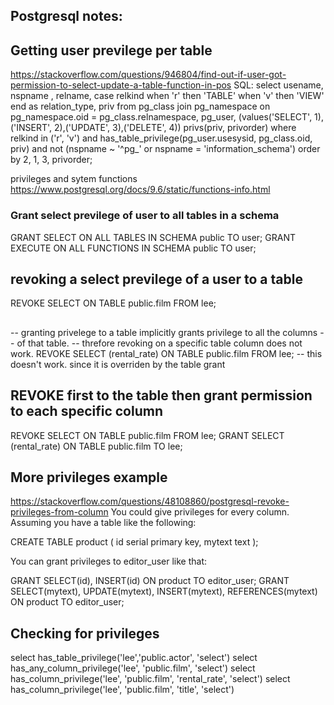 ## Postgresql notes:


##  Getting user previlege per table
https://stackoverflow.com/questions/946804/find-out-if-user-got-permission-to-select-update-a-table-function-in-pos
      SQL:
select usename, nspname , relname,
       case relkind when 'r' then 'TABLE' when 'v' then 'VIEW' end as relation_type,
       priv
from pg_class join pg_namespace on pg_namespace.oid = pg_class.relnamespace,
     pg_user,
     (values('SELECT', 1),('INSERT', 2),('UPDATE', 3),('DELETE', 4)) privs(priv, privorder)
where relkind in ('r', 'v')
      and has_table_privilege(pg_user.usesysid, pg_class.oid, priv)
      and not (nspname ~ '^pg_' or nspname = 'information_schema')
order by 2, 1, 3, privorder;


privileges and sytem functions
https://www.postgresql.org/docs/9.6/static/functions-info.html

### Grant select previlege of user to all tables in a schema
GRANT SELECT ON ALL TABLES IN SCHEMA public TO user;
GRANT EXECUTE ON ALL FUNCTIONS IN SCHEMA public TO user;

## revoking a select previlege of a user to a table
REVOKE SELECT ON TABLE public.film FROM lee;

##
-- granting privelege to a table implicitly grants privilege to all the columns
-- of that table.
-- threfore revoking on a specific table column does not work.
REVOKE SELECT (rental_rate) ON TABLE public.film FROM lee; -- this doesn't work. since it is overriden by the table grant

## REVOKE first to the table then grant permission to each specific column
REVOKE SELECT ON TABLE public.film FROM lee;
GRANT SELECT (rental_rate) ON TABLE public.film TO lee;


## More privileges example
https://stackoverflow.com/questions/48108860/postgresql-revoke-privileges-from-column
You could give privileges for every column. Assuming you have a table like the following:

CREATE TABLE product (
    id serial primary key,
    mytext text
);

You can grant privileges to editor_user like that:

GRANT SELECT(id), INSERT(id) ON product TO editor_user;
GRANT SELECT(mytext), UPDATE(mytext), INSERT(mytext), REFERENCES(mytext) ON product TO editor_user;

## Checking for privileges

select has_table_privilege('lee','public.actor', 'select')
select has_any_column_privilege('lee', 'public.film', 'select')
select has_column_privilege('lee', 'public.film', 'rental_rate', 'select')
select has_column_privilege('lee', 'public.film', 'title', 'select')

